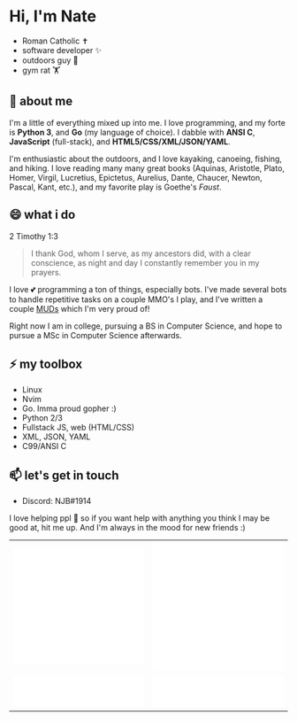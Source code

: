 # Hi, I'm Nate

 - Roman Catholic ✝️
 - software developer ✨
 - outdoors guy 🌳
 - gym rat 🏋️

## 🔭 about me

I'm a little of everything mixed up into me. I love programming, and my forte is **Python 3**, and **Go** (my language of choice). I dabble with **ANSI C**, **JavaScript** (full-stack), and **HTML5/CSS/XML/JSON/YAML**.

I'm enthusiastic about the outdoors, and I love kayaking, canoeing, fishing, and hiking. I love reading many many great books (Aquinas, Aristotle, Plato, Homer, Virgil, Lucretius, Epictetus, Aurelius, Dante, Chaucer, Newton, Pascal, Kant, etc.), and my favorite play is Goethe's *Faust*.

## 😄 what i do

2 Timothy 1:3
<blockquote>
  I thank God, whom I serve, as my ancestors did, with a clear conscience, as night and day I constantly remember you in my prayers.
</blockquote>

I love 💕 programming a ton of things, especially bots. I've made several bots to handle repetitive tasks on a couple MMO's I play, and I've written a couple [MUDs](http://www.wikipedia.org/wiki/MUD) which I'm very proud of!

Right now I am in college, pursuing a BS in Computer Science, and hope to pursue a MSc in Computer Science afterwards.

## ⚡ my toolbox
 - Linux
 - Nvim
 - Go. Imma proud gopher :)
 - Python 2/3
 - Fullstack JS, web (HTML/CSS)
 - XML, JSON, YAML
 - C99/ANSI C

## 📫 let's get in touch

 - Discord: NJB#1914

I love helping ppl 👯 so if you want help with anything you think I may be good at, hit me up. And I'm always in the mood for new friends :)


<table>
  <tr>
    <td align="center">
      <img src="https://github.com/servusdei2018/servusdei2018/blob/main/metrics.classic.svg">
    </td>
    <td align="center">
      <img src="https://github.com/servusdei2018/servusdei2018/blob/main/metrics.plugin.achievements.svg">
    </td>
  </tr>
  <tr>
    <td align="center">
      <img src="https://github.com/servusdei2018/servusdei2018/blob/main/metrics.plugin.languages.svg">
    </td>
    <td align="center">
      <img src="https://github.com/servusdei2018/servusdei2018/blob/main/metrics.plugin.reactions.svg">
    </td>
  </tr>
</table>
